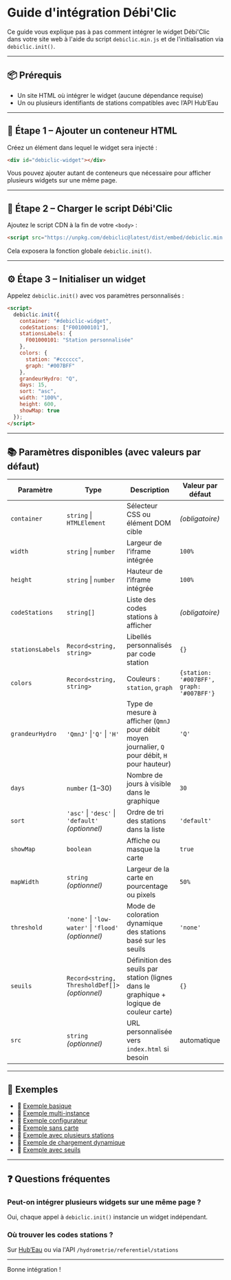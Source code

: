 # Guide d'intégration Débi'Clic

Ce guide vous explique pas à pas comment intégrer le widget Débi'Clic dans votre site web à l'aide du script `debiclic.min.js` et de l'initialisation via `debiclic.init()`.

---

## 📦 Prérequis

- Un site HTML où intégrer le widget (aucune dépendance requise)
- Un ou plusieurs identifiants de stations compatibles avec l’API Hub’Eau

---

## 🧩 Étape 1 – Ajouter un conteneur HTML

Créez un élément dans lequel le widget sera injecté :

```html
<div id="debiclic-widget"></div>
```

Vous pouvez ajouter autant de conteneurs que nécessaire pour afficher plusieurs widgets sur une même page.

---

## 🔧 Étape 2 – Charger le script Débi'Clic

Ajoutez le script CDN à la fin de votre `<body>` :

```html
<script src="https://unpkg.com/debiclic@latest/dist/embed/debiclic.min.js"></script>
```

Cela exposera la fonction globale `debiclic.init()`.

---

## ⚙️ Étape 3 – Initialiser un widget

Appelez `debiclic.init()` avec vos paramètres personnalisés :

```html
<script>
  debiclic.init({
    container: "#debiclic-widget",
    codeStations: ["F001000101"],
    stationsLabels: {
      F001000101: "Station personnalisée"
    },
    colors: {
      station: "#cccccc",
      graph: "#007BFF"
    },
    grandeurHydro: "Q",
    days: 15,
    sort: "asc",
    width: "100%",
    height: 600,
    showMap: true
  });
</script>
```


---

## 📚 Paramètres disponibles (avec valeurs par défaut)

| Paramètre         | Type                        | Description                                                                                                                                 | Valeur par défaut |
|-------------------|-----------------------------|---------------------------------------------------------------------------------------------------------------------------------------------|-------------------|
| `container`       | `string` \| `HTMLElement`                          | Sélecteur CSS ou élément DOM cible                                                                                   | *(obligatoire)*   |
| `width`           | `string` \| `number`                               | Largeur de l’iframe intégrée                                                                                         | `100%`            |
| `height`          | `string` \| `number`                               | Hauteur de l’iframe intégrée                                                                                         | `100%`            |
| `codeStations`    | `string[]`                                         | Liste des codes stations à afficher                                                                                  | *(obligatoire)*   |
| `stationsLabels`  | `Record<string, string>`                           | Libellés personnalisés par code station                                                                              | `{}`              |
| `colors`          | `Record<string, string>`                           | Couleurs : `station`, `graph`                                                                                        | `{station: '#007BFF', graph: '#007BFF'}` |
| `grandeurHydro`   | `'QmnJ'` \|`'Q'` \| `'H'`                          | Type de mesure à afficher (`QmnJ` pour débit moyen journalier, `Q` pour débit, `H` pour hauteur)                     | `'Q'`             |
| `days`            | `number` (1–30)                                    | Nombre de jours à visible dans le graphique                                                                          | `30`              |
| `sort`            | `'asc'` \| `'desc'` \| `'default'` *(optionnel)*  | Ordre de tri des stations dans la liste                                                                               | `'default'`       |
| `showMap`         | `boolean`                                          | Affiche ou masque la carte                                                                                           | `true`            |
| `mapWidth`        | `string` *(optionnel)*                             | Largeur de la carte en pourcentage ou pixels                                                                         | `50%`             |
| `threshold`       | `'none'` \| `'low-water'` \| `'flood'` *(optionnel)* | Mode de coloration dynamique des stations basé sur les seuils                                                        | `'none'`          |
| `seuils`          | `Record<string, ThresholdDef[]>` *(optionnel)*     | Définition des seuils par station (lignes dans le graphique + logique de couleur carte)                              | `{}`              |
| `src`             | `string` *(optionnel)*                             | URL personnalisée vers `index.html` si besoin                                                                        | automatique       |

---

## 🧪 Exemples

- 📄 [Exemple basique](https://smmareptb11.github.io/debiclic/basic.html)
- 📄 [Exemple multi-instance](https://smmareptb11.github.io/debiclic/multi-instance.html)
- 📄 [Exemple configurateur](https://smmareptb11.github.io/debiclic/custom-config.html)
- 📄 [Exemple sans carte](https://smmareptb11.github.io/debiclic/no-map.html)
- 📄 [Exemple avec plusieurs stations](https://smmareptb11.github.io/debiclic/stations.html)
- 📄 [Exemple de chargement dynamique](https://smmareptb11.github.io/debiclic/dynamic-loading.html)
- 📄 [Exemple avec seuils](https://smmareptb11.github.io/debiclic/thresholds.html)

---

## ❓ Questions fréquentes

### Peut-on intégrer plusieurs widgets sur une même page ?
Oui, chaque appel à `debiclic.init()` instancie un widget indépendant.

### Où trouver les codes stations ?
Sur [Hub’Eau](https://hubeau.eaufrance.fr/page/api-hydrometrie#/) ou via l'API `/hydrometrie/referentiel/stations`

---

Bonne intégration !
